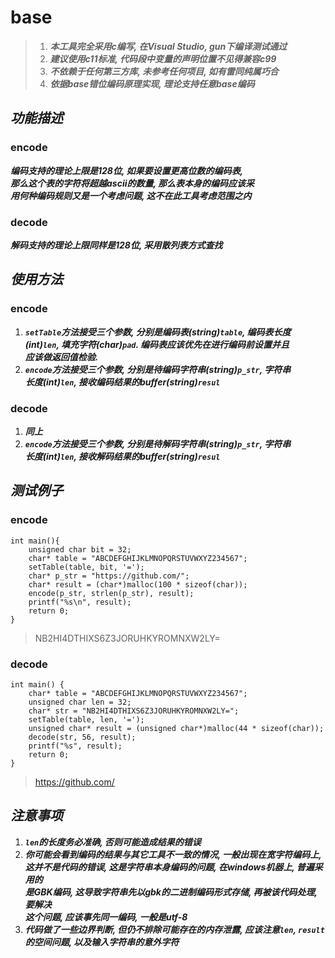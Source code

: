 # base
>1. ***本工具完全采用c编写, 在Visual Studio, gun下编译测试通过***
>2. ***建议使用c11标准, 代码段中变量的声明位置不见得兼容c99***
>3. ***不依赖于任何第三方库, 未参考任何项目, 如有雷同纯属巧合***
>4. ***依据base错位编码原理实现, 理论支持任意base编码***

## _功能描述_

### encode

***编码支持的理论上限是128位, 如果要设置更高位数的编码表,<br>
   那么这个表的字符将超越ascii的数量, 那么表本身的编码应该采<br>
   用何种编码规则又是一个考虑问题, 这不在此工具考虑范围之内***

### decode

***解码支持的理论上限同样是128位, 采用散列表方式查找***

## _使用方法_

### encode

1. ***`setTable`方法接受三个参数, 分别是编码表(string)`table`, 编码表长度<br>
   (int)`len`, 填充字符(char)`pad`. 编码表应该优先在进行编码前设置并且<br>
   应该做返回值检验.***
2. ***`encode`方法接受三个参数, 分别是待编码字符串(string)`p_str`, 字符串<br>
   长度(int)`len`, 接收编码结果的buffer(string)`resul`***

### decode

1. ***同上***
2. ***`encode`方法接受三个参数, 分别是待解码字符串(string)`p_str`, 字符串<br>
   长度(int)`len`, 接收解码结果的buffer(string)`resul`***

## _测试例子_

### encode
```
int main(){
	unsigned char bit = 32;
	char* table = "ABCDEFGHIJKLMNOPQRSTUVWXYZ234567";
	setTable(table, bit, '=');
	char* p_str = "https://github.com/";
	char* result = (char*)malloc(100 * sizeof(char));
	encode(p_str, strlen(p_str), result);
	printf("%s\n", result);
	return 0;
}
```
> NB2HI4DTHIXS6Z3JORUHKYROMNXW2LY=

### decode
```
int main() {
	char* table = "ABCDEFGHIJKLMNOPQRSTUVWXYZ234567";
	unsigned char len = 32;
	char* str = "NB2HI4DTHIXS6Z3JORUHKYROMNXW2LY=";
	setTable(table, len, '=');
	unsigned char* result = (unsigned char*)malloc(44 * sizeof(char));
	decode(str, 56, result);
	printf("%s", result);
	return 0;
}
```
> https://github.com/

## _注意事项_

1. ***`len`的长度务必准确, 否则可能造成结果的错误***
2. ***你可能会看到编码的结果与其它工具不一致的情况, 一般出现在宽字符编码上, <br>
   这并不是代码的错误, 这是字符串本身编码的问题, 在windows机器上, 普遍采用的<br>
   是GBK编码, 这导致字符串先以gbk的二进制编码形式存储, 再被该代码处理, 要解决<br>
   这个问题, 应该事先同一编码, 一般是utf-8***
3. ***代码做了一些边界判断, 但仍不排除可能存在的内存泄露, 应该注意`len`, `result`<br>
   的空间问题, 以及输入字符串的意外字符***